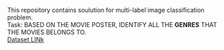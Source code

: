 This repository contains soulution for multi-label image classification problem.<br>
Task: BASED ON THE MOVIE POSTER, IDENTIFY ALL THE __GENRES__ THAT THE MOVIES BELONGS TO.<br>
<a href="https://www.cs.ccu.edu.tw/~wtchu/projects/MoviePoster/index.html">Dataset LINk</a>
